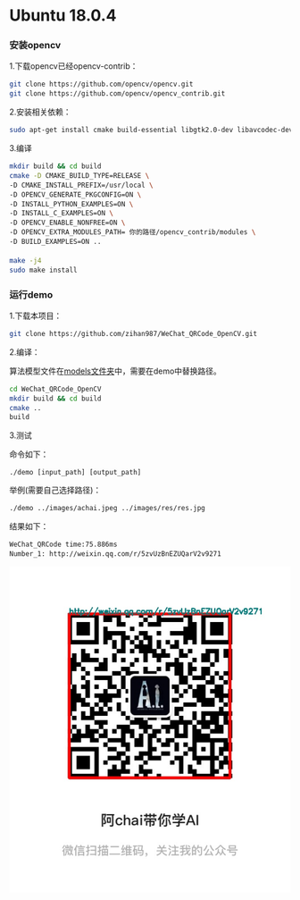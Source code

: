 # Ubuntu 18.0.4

### 安装opencv

1.下载opencv已经opencv-contrib：

```bash
git clone https://github.com/opencv/opencv.git
git clone https://github.com/opencv/opencv_contrib.git
```

2.安装相关依赖：

```bash
sudo apt-get install cmake build-essential libgtk2.0-dev libavcodec-dev libavformat-dev libjpeg-dev libswscale-dev libtiff5-dev:i386 libtiff5-dev
```

3.编译

```bash
mkdir build && cd build
cmake -D CMAKE_BUILD_TYPE=RELEASE \
-D CMAKE_INSTALL_PREFIX=/usr/local \
-D OPENCV_GENERATE_PKGCONFIG=ON \
-D INSTALL_PYTHON_EXAMPLES=ON \
-D INSTALL_C_EXAMPLES=ON \
-D OPENCV_ENABLE_NONFREE=ON \
-D OPENCV_EXTRA_MODULES_PATH= 你的路径/opencv_contrib/modules \
-D BUILD_EXAMPLES=ON ..

make -j4
sudo make install
```

### 运行demo

1.下载本项目：

```bash
git clone https://github.com/zihan987/WeChat_QRCode_OpenCV.git
```

2.编译：

算法模型文件在[models文件夹](https://github.com/zihan987/WeChat_QRCode_OpenCV/tree/main/models)中，需要在demo中替换路径。

```bash
cd WeChat_QRCode_OpenCV
mkdir build && cd build
cmake ..
build
```

3.测试

命令如下：

```
./demo [input_path] [output_path]
```

举例(需要自己选择路径)：

```bash
./demo ../images/achai.jpeg ../images/res/res.jpg
```

结果如下：

```bash
WeChat_QRCode time:75.886ms
Number_1: http://weixin.qq.com/r/5zvUzBnEZUQarV2v9271
```

![res.jpg](https://github.com/zihan987/WeChat_QRCode_OpenCV/blob/main/images/res.jpg?raw=true)

